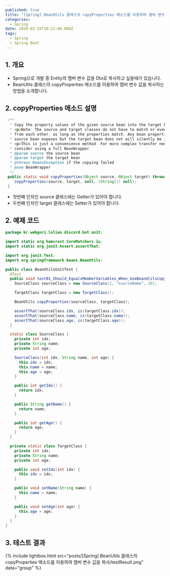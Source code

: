 ```yaml
---
published: true
title: "[Spring] BeanUtils 클래스의 copyProperties 메소드를 이용하여 멤버 변수 값을 복사"
categories:
  - Spring
date: 2020-02-25T10:22:00.000Z
tags:
  - Spring
  - Spring Boot
---
```


## 1. 개요
 * Spring으로 개발 중 Entity의 멤버 변수 값을 Dto로 복사하고 싶을때가 있습니다.
 * BeanUtils 클래스의 copyProperties 메소드를 이용하여 멤버 변수 값을 복사하는 방법을 소개합니다.
 
## 2. copyProperties 메소드 설명

``` java
 /**
  * Copy the property values of the given source bean into the target bean.
  * <p>Note: The source and target classes do not have to match or even be derived
  * from each other, as long as the properties match. Any bean properties that the
  * source bean exposes but the target bean does not will silently be ignored.
  * <p>This is just a convenience method. For more complex transfer needs,
  * consider using a full BeanWrapper.
  * @param source the source bean
  * @param target the target bean
  * @throws BeansException if the copying failed
  * @see BeanWrapper
  */
 public static void copyProperties(Object source, Object target) throws BeansException {
 	copyProperties(source, target, null, (String[]) null);
 }
```

 * 첫번째 인자인 source 클래스에는 Getter가 있어야 합니다.
 * 두번째 인자인 target 클래스에는 Setter가 있어야 합니다.

## 2. 예제 코드

``` java
package kr.webgori.lolien.discord.bot.unit;

import static org.hamcrest.CoreMatchers.is;
import static org.junit.Assert.assertThat;

import org.junit.Test;
import org.springframework.beans.BeanUtils;

public class BeanUtilsUnitTest {
  @Test
  public void test01_Should_EqualsMemberVariables_When_UseBeanUtilsCopyPropertiesMethodTest() {
    SourceClass sourceClass = new SourceClass(1, "sourceName", 20);

    TargetClass targetClass = new TargetClass();

    BeanUtils.copyProperties(sourceClass, targetClass);

    assertThat(sourceClass.idx, is(targetClass.idx));
    assertThat(sourceClass.name, is(targetClass.name));
    assertThat(sourceClass.age, is(targetClass.age));
  }

  static class SourceClass {
    private int idx;
    private String name;
    private int age;

    SourceClass(int idx, String name, int age) {
      this.idx = idx;
      this.name = name;
      this.age = age;
    }

    public int getIdx() {
      return idx;
    }

    public String getName() {
      return name;
    }

    public int getAge() {
      return age;
    }
  }

  private static class TargetClass {
    private int idx;
    private String name;
    private int age;

    public void setIdx(int idx) {
      this.idx = idx;
    }

    public void setName(String name) {
      this.name = name;
    }

    public void setAge(int age) {
      this.age = age;
    }
  }
}
```
 
## 3. 테스트 결과

{% include lightbox.html src="posts/[Spring] BeanUtils 클래스의 copyProperties 메소드를 이용하여 멤버 변수 값을 복사/testResult.png" data="group" %}

